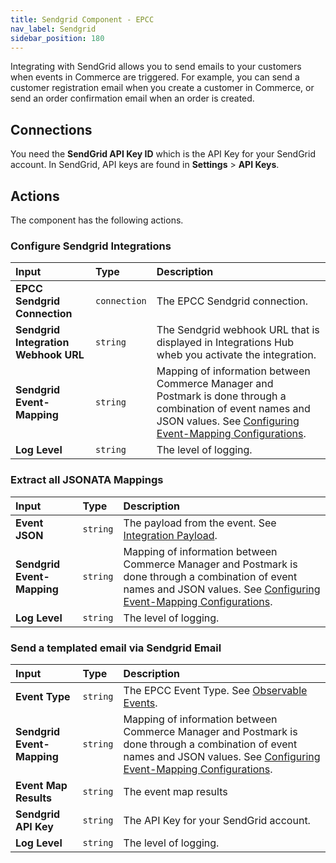 ```yaml
---
title: Sendgrid Component - EPCC
nav_label: Sendgrid
sidebar_position: 180
---
```


Integrating with SendGrid allows you to send emails to your customers when events in Commerce are triggered. For example, you can send a customer registration email when you create a customer in Commerce, or send an order confirmation email when an order is created.

## Connections

You need the **SendGrid API Key ID** which is the API Key for your SendGrid account. In SendGrid, API keys are found in **Settings** > **API Keys**.

## Actions

The component has the following actions.

### Configure Sendgrid Integrations

| Input | Type | Description |
|:--- |:--- | :--- |
| **EPCC Sendgrid Connection**  | `connection` | The EPCC Sendgrid connection. | 
| **Sendgrid Integration Webhook URL**  | `string` | The Sendgrid webhook URL that is displayed in Integrations Hub wheb you activate the integration. | 
| **Sendgrid Event-Mapping** | `string` | Mapping of information between Commerce Manager and Postmark is done through a combination of event names and JSON values. See [Configuring Event-Mapping Configurations](/self-managed/composer/integration-hub/marketing-communication/sendgrid#configuring-event-mapping). | 
| **Log Level** | `string` | The level of logging. | 

### Extract all JSONATA Mappings

| Input | Type | Description |
|:--- |:--- | :--- |
| **Event JSON**  | `string` | The payload from the event. See [Integration Payload](pathname:///docs/api/integrations/integrations-introduction). | 
| **Sendgrid Event-Mapping** | `string` | Mapping of information between Commerce Manager and Postmark is done through a combination of event names and JSON values. See [Configuring Event-Mapping Configurations](/self-managed/composer/integration-hub/marketing-communication/sendgrid#configuring-event-mapping). | 
| **Log Level** | `string` | The level of logging. | 

### Send a templated email via Sendgrid Email 

| Input | Type | Description |
|:--- |:--- | :--- |
| **Event Type**  | `string` | The EPCC Event Type. See [Observable Events](pathname:///docs/api/integrations/integrations-introduction#observable-events). | 
| **Sendgrid Event-Mapping** | `string` | Mapping of information between Commerce Manager and Postmark is done through a combination of event names and JSON values. See [Configuring Event-Mapping Configurations](/self-managed/composer/integration-hub/marketing-communication/sendgrid#configuring-event-mapping). | 
| **Event Map Results**  | `string` | The event map results | 
| **Sendgrid API Key**  | `string` | The API Key for your SendGrid account. | 
| **Log Level** | `string` | The level of logging. | 
